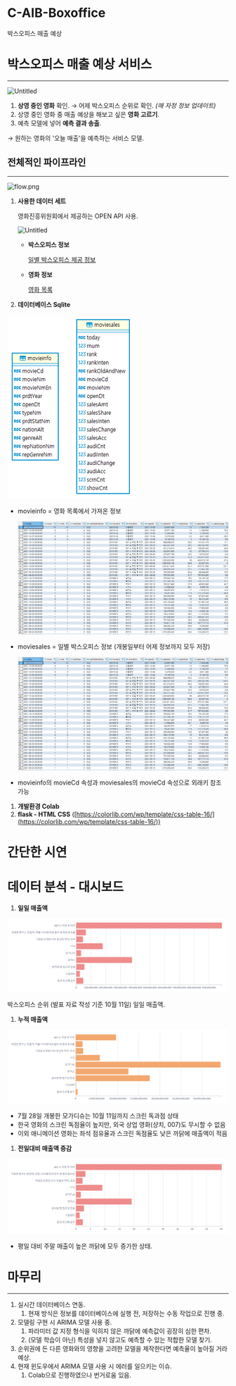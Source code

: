 # C-AIB-Boxoffice
박스오피스 매출 예상

# 박스오피스 매출 예상 서비스

---

![Untitled](/img/index.png)

1. **상영 중인 영화** 확인. → 어제 박스오피스 순위로 확인. *(매 자정 정보 업데이트)*
2. 상영 중인 영화 중 매출 예상을 해보고 싶은 **영화 고르기**.
3. 예측 모델에 넣어 **예측 결과 송출**.

→ 원하는 영화의 '오늘 매출'을 예측하는 서비스 모델.

## 전체적인 파이프라인

---

![flow.png](/flow.png)

1. **사용한 데이터 세트**
    
    영화진흥위원회에서 제공하는 OPEN API 사용.
    
    ![Untitled](/datainfo.png)
    
    - **박스오피스 정보**
        
        [일별 박스오피스 제공 정보](https://www.notion.so/babc1ae9c0cd46f69f625c9fe4268960)
        
    - **영화 정보**
        
        [영화 목록](https://www.notion.so/7a1bc8bff9274c6fa215c474b5428ee3)
        
2. **데이터베이스 Sqlite**

![Untitled](/img/dbinfo.png)

- movieinfo = 영화 목록에서 가져온 정보
    
    ![Untitled](/img/dbinfo1.png)
    
- moviesales = 일별 박스오피스 정보 (개봉일부터 어제 정보까지 모두 저장)
    
    ![Untitled](/img/dbinfo2.png)
    
- movieinfo의 movieCd 속성과 moviesales의 movieCd 속성으로 외래키 참조 가능

1. **개발환경 Colab**
2. **flask - HTML CSS** ([https://colorlib.com/wp/template/css-table-16/](https://colorlib.com/wp/template/css-table-16/))

# 간단한 시연

# 데이터 분석 - 대시보드

1. **일일 매출액**

![1.PNG](/img/1.PNG)

박스오피스 순위 (발표 자료 작성 기준 10월 11일) 일일 매출액.

1. **누적 매출액**

![2.PNG](/img/2.PNG)

- 7월 28일 개봉한 모가디슈는 10월 11일까지 스크린 독과점 상태
- 한국 영화의 스크린 독점율이 높지만, 외국 상업 영화(샹치, 007)도 무시할 수 없음
- 이외 애니메이션 영화는 좌석 점유율과 스크린 독점율도 낮은 까닭에 매출액이 적음

1. **전일대비 매출액 증감**

![3.PNG](/img/3.PNG)

- 평일 대비 주말 매출이 높은 까닭에 모두 증가한 상태.

# 마무리

---

1. 실시간 데이터베이스 연동.
    1. 현재 방식은 정보를 데이터베이스에 실행 전, 저장하는 수동 작업으로 진행 중.
2. 모델링 구현 시 ARIMA 모델 사용 중.
    1. 파라미터 값 지정 형식을 익히지 않은 까닭에 예측값이 굉장히 심한 편차.
    2. (모델 학습이 아닌) 특성을 넣지 않고도 예측할 수 있는 적합한 모델 찾기.
3. 순위권에 든 다른 영화와의 영향을 고려한 모델을 제작한다면 예측율이 높아질 거라 예상.
4. 현재 윈도우에서 ARIMA 모델 사용 시 에러를 일으키는 이슈.
    1. Colab으로 진행하였으나 번거로움 있음.
